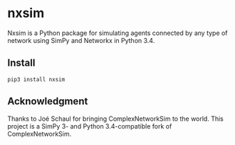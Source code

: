 # nxsim

Nxsim is a Python package for simulating agents connected by any type of network using
SimPy and Networkx in Python 3.4.

## Install

    pip3 install nxsim

## Acknowledgment
Thanks to Joé Schaul for bringing ComplexNetworkSim to the world.
This project is a SimPy 3- and Python 3.4-compatible fork of ComplexNetworkSim.